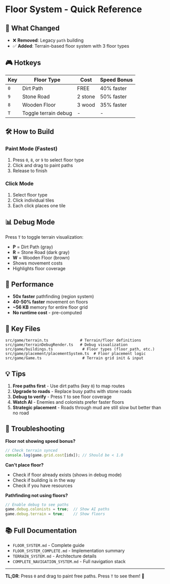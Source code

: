 # Floor System - Quick Reference

## 🎯 What Changed
- ❌ **Removed**: Legacy `path` building
- ✅ **Added**: Terrain-based floor system with 3 floor types

## 🎮 Hotkeys

| Key | Floor Type | Cost | Speed Bonus |
|-----|------------|------|-------------|
| `0` | Dirt Path | FREE | 40% faster |
| `9` | Stone Road | 2 stone | 50% faster |
| `8` | Wooden Floor | 3 wood | 35% faster |
| `T` | Toggle terrain debug | - | - |

## 🛠️ How to Build

### Paint Mode (Fastest)
1. Press `0`, `8`, or `9` to select floor type
2. Click and drag to paint paths
3. Release to finish

### Click Mode
1. Select floor type
2. Click individual tiles
3. Each click places one tile

## 📊 Debug Mode

Press `T` to toggle terrain visualization:
- **P** = Dirt Path (gray)
- **R** = Stone Road (dark gray)  
- **W** = Wooden Floor (brown)
- Shows movement costs
- Highlights floor coverage

## 🚀 Performance

- **50x faster** pathfinding (region system)
- **40-50% faster** movement on floors
- **~56 KB** memory for entire floor grid
- **No runtime cost** - pre-computed

## 📁 Key Files

```
src/game/terrain.ts              # Terrain/floor definitions
src/game/terrainDebugRender.ts   # Debug visualization
src/game/buildings.ts             # Floor types (floor_path, etc.)
src/game/placement/placementSystem.ts  # Floor placement logic
src/game/Game.ts                  # Terrain grid init & input
```

## 💡 Tips

1. **Free paths first** - Use dirt paths (key `0`) to map routes
2. **Upgrade to roads** - Replace busy paths with stone roads
3. **Debug to verify** - Press `T` to see floor coverage
4. **Watch AI** - Enemies and colonists prefer faster floors
5. **Strategic placement** - Roads through mud are still slow but better than no road

## 🐛 Troubleshooting

**Floor not showing speed bonus?**
```javascript
// Check terrain synced
console.log(game.grid.cost[idx]); // Should be < 1.0
```

**Can't place floor?**
- Check if floor already exists (shows in debug mode)
- Check if building is in the way
- Check if you have resources

**Pathfinding not using floors?**
```javascript
// Enable debug to see paths
game.debug.colonists = true;  // Show AI paths
game.debug.terrain = true;    // Show floors
```

## 📚 Full Documentation

- `FLOOR_SYSTEM.md` - Complete guide
- `FLOOR_SYSTEM_COMPLETE.md` - Implementation summary
- `TERRAIN_SYSTEM.md` - Architecture details
- `COMPLETE_NAVIGATION_SYSTEM.md` - Full navigation stack

---

**TL;DR**: Press `0` and drag to paint free paths. Press `T` to see them! 🎨
